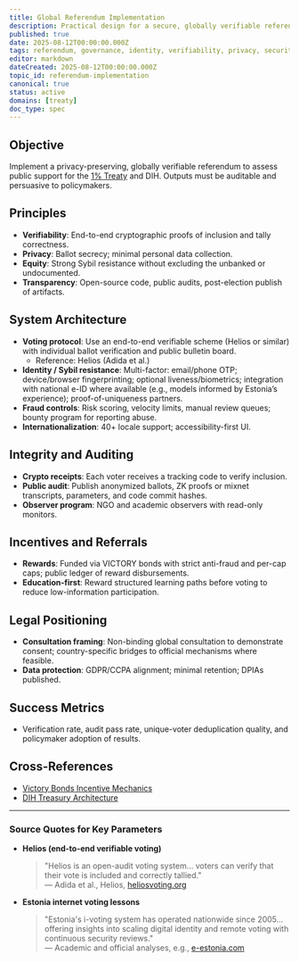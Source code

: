 ```yaml
---
title: Global Referendum Implementation
description: Practical design for a secure, globally verifiable referendum to measure consent for the 1% Treaty and DIH funding.
published: true
date: 2025-08-12T00:00:00.000Z
tags: referendum, governance, identity, verifiability, privacy, security
editor: markdown
dateCreated: 2025-08-12T00:00:00.000Z
topic_id: referendum-implementation
canonical: true
status: active
domains: [treaty]
doc_type: spec
---
```


## Objective

Implement a privacy-preserving, globally verifiable referendum to assess public support for the [1% Treaty](../1-percent-treaty/1-percent-treaty.md) and DIH. Outputs must be auditable and persuasive to policymakers.

## Principles

- **Verifiability**: End-to-end cryptographic proofs of inclusion and tally correctness.
- **Privacy**: Ballot secrecy; minimal personal data collection.
- **Equity**: Strong Sybil resistance without excluding the unbanked or undocumented.
- **Transparency**: Open-source code, public audits, post-election publish of artifacts.

## System Architecture

- **Voting protocol**: Use an end-to-end verifiable scheme (Helios or similar) with individual ballot verification and public bulletin board.
  - Reference: Helios (Adida et al.)
- **Identity / Sybil resistance**: Multi-factor: email/phone OTP; device/browser fingerprinting; optional liveness/biometrics; integration with national e-ID where available (e.g., models informed by Estonia’s experience); proof-of-uniqueness partners.
- **Fraud controls**: Risk scoring, velocity limits, manual review queues; bounty program for reporting abuse.
- **Internationalization**: 40+ locale support; accessibility-first UI.

## Integrity and Auditing

- **Crypto receipts**: Each voter receives a tracking code to verify inclusion.
- **Public audit**: Publish anonymized ballots, ZK proofs or mixnet transcripts, parameters, and code commit hashes.
- **Observer program**: NGO and academic observers with read-only monitors.

## Incentives and Referrals

- **Rewards**: Funded via VICTORY bonds with strict anti-fraud and per-cap caps; public ledger of reward disbursements.
- **Education-first**: Reward structured learning paths before voting to reduce low-information participation.

## Legal Positioning

- **Consultation framing**: Non-binding global consultation to demonstrate consent; country-specific bridges to official mechanisms where feasible.
- **Data protection**: GDPR/CCPA alignment; minimal retention; DPIAs published.

## Success Metrics

- Verification rate, audit pass rate, unique-voter deduplication quality, and policymaker adoption of results.

## Cross-References

- [Victory Bonds Incentive Mechanics](../1-percent-treaty/victory-bonds-tokenomics.md)
- [DIH Treasury Architecture](../../features/treasury/dih-treasury-architecture.md)

---

### Source Quotes for Key Parameters

* **Helios (end-to-end verifiable voting)**
  > "Helios is an open-audit voting system… voters can verify that their vote is included and correctly tallied."  
  > — Adida et al., Helios, [heliosvoting.org](https://heliosvoting.org/)

* **Estonia internet voting lessons**
  > "Estonia's i-voting system has operated nationwide since 2005… offering insights into scaling digital identity and remote voting with continuous security reviews."  
  > — Academic and official analyses, e.g., [e-estonia.com](https://e-estonia.com/solutions/e-governance/i-voting/)


